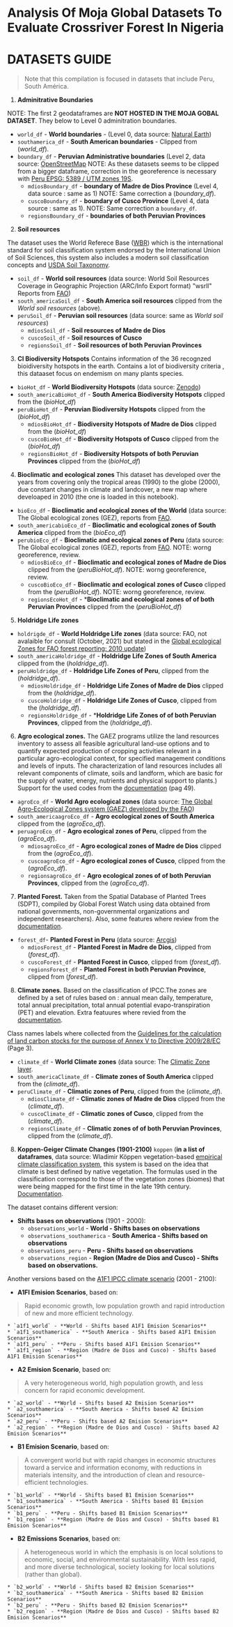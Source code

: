 # Analysis Of Moja Global Datasets To Evaluate Crossriver Forest In Nigeria


# **DATASETS GUIDE**

> Note that this compilation is focused in datasets that include Peru, South América.

1. **Adminitrative Boundaries**

  NOTE: The first 2 geodataframes are **NOT HOSTED IN THE MOJA GOBAL DATASET**. They below to Level 0 adminitration boundaries.

  * `world_df` - **World boundaries** - (Level 0, data source: [Natural Earth](https://www.naturalearthdata.com/downloads/110m-cultural-vectors/110m-admin-0-boundary-lines/))
  * `southamerica_df` - **South American boundaries** - Clipped from (*world_df*).
  * `boundary_df` - **Peruvian Administrative boundaries** (Level 2, data source: [OpenStreetMap](https://planet.openstreetmap.org/) NOTE: As these datasets seems to be clipped from a bigger dataframe, correction in the georeference is necessary with [Peru EPSG: 5389 / UTM zones 19S](https://epsg.io/5389).
    * `mdiosBoundary_df` - **boundary of Madre de Dios Province** (Level 4, data source : same as 1) NOTE: Same correction a (*boundary_df*).
    * `cuscoBoundary_df` - **boundary of Cusco Province** (Level 4, data source : same as 1). NOTE: Same correction a `boundary_df`.
    * `regionsBoundary_df` - **boundaries of both Peruvian Provinces**

2. **Soil resources**

  The dataset uses the World Referece Base ([WBR](https://www.fao.org/soils-portal/data-hub/soil-classification/world-reference-base/en/)) which is the international standard for soil classification system endorsed by the International Union of Soil Sciences, this system also includes a modern soil classification concepts and [USDA Soil Taxonomy](https://www.fao.org/soils-portal/data-hub/soil-classification/usda-soil-taxonomy/en/). 

  * `soil_df` - **World soil resources** (data source: World Soil Resources Coverage in Geographic Projection (ARC/Info Export format) "wsrll" Reports from [FAO](https://www.fao.org/soils-portal/data-hub/soil-maps-and-databases/other-global-soil-maps-and-databases/en/))
  * `south_americaSoil_df` - **South America soil resources** clipped from the *World soil resources* (above).
  * `peruSoil_df` - **Peruvian soil resources** (data source: same as *World soil resources*)
    * `mdiosSoil_df` - **Soil resources of Madre de Dios**
    * `cuscoSoil_df` - **Soil resources of Cusco**
    * `regionsSoil_df` - **Soil resources of both Peruvian Provinces**

3. **CI Biodiversity Hotspots** Contains information of the 36 recognzed bioidiversity hotspots in the earth. Contains a lot of biodiversity criteria , this dataaset focus on endemism on many plants species.
  * `bioHot_df` - **World Biodiversity Hotspots** (data source: [Zenodo](https://zenodo.org/record/3261807#.YX9zib_MK03))
  * `south_americaBioHot_df` - **South America Biodiversity Hotspots** clipped from the (*bioHot_df*)
  * `peruBioHot_df` - **Peruvian Biodiversity Hotspots** clipped from the (*bioHot_df*)
    * `mdiosBioHot_df` - **Biodiversity Hotspots of Madre de Dios** clipped from the (*bioHot_df*)
    * `cuscoBioHot_df` - **Biodiversity Hotspots of Cusco** clipped from the (*bioHot_df*)
    * `regionsBioHot_df` - **Biodiversity Hotspots of both Peruvian Provinces** clipped from the (*bioHot_df*)

4. **Bioclimatic and ecological zones**  This dataset has developed over the years from covering only the tropical areas (1990) to the globe (2000), due constant changes in climate and landcover, a new map where develoaped in 2010 (the one is loaded in this notebook).

  * `bioEco_df` - **Bioclimatic and ecological zones of the World** (data source: The Global ecological zones (GEZ), reports from [FAO](https://data.apps.fao.org/map/catalog/srv/eng/catalog.search?id=47105&fname=gez2010.zip&access=private#/metadata/2fb209d0-fd34-4e5e-a3d8-a13c241eb61b).
  * `south_americabioEco_df` - **Bioclimatic and ecological zones of South America** clipped from the (*bioEco_df*)
  * `perubioEco_df` - **Bioclimatic and ecological zones of Peru** (data source: The Global ecological zones (GEZ), reports from [FAO](https://data.apps.fao.org/map/catalog/srv/eng/catalog.search?id=47105&fname=gez2010.zip&access=private#/metadata/2fb209d0-fd34-4e5e-a3d8-a13c241eb61b). NOTE: worng georeference, review.
    * `mdiosBioEco_df` - **Bioclimatic and ecological zones of Madre de Dios** clipped from the (*peruBioHot_df*). NOTE: worng georeference, review.
    * `cuscoBioEco_df` - **Bioclimatic and ecological zones of Cusco** clipped from the (*peruBioHot_df*). NOTE: worng georeference, review.
    * `regionsEcoHot_df` - ***Bioclimatic and ecological zones of of both Peruvian Provinces** clipped from the (*peruBioHot_df*)

5. **Holdridge Life zones** 
  * `holdrigde_df` - **World Holdridge Life zones** (data source: FAO, not avalaible for consult (October, 2021) but stated in the [Global ecological Zones for FAO forest reporting: 2010 update](https://www.fao.org/3/ap861e/ap861e00.pdf))
  * `south_americaHoldridge_df` - **Holdridge Life Zones of South America** clipped from the (*holdridge_df*).
  * `peruHoldridge_df` - **Holdridge Life Zones of Peru**, clipped from the (*holdridge_df*).
    * `mdiosHoldridge_df` - **Holdridge Life Zones of Madre de Dios** clipped from the (*holdridge_df*).
    * `cuscoHoldridge_df` - **Holdridge Life Zones of Cusco**, clipped from the (*holdridge_df*).
    * `regionsHoldridge_df` - ***Holdridge Life Zones of of both Peruvian Provinces**, clipped from the (*holdridge_df*).

6. **Agro ecological zones.**  The GAEZ programs utilize the land resources inventory to assess all feasible agricultural land-use options and to quantify expected production of cropping activities relevant in a particular agro-ecological context, for specified management conditions and levels of inputs. The characterization of land resources includes all relevant components of climate, soils and landform, which are basic for the supply of water, energy, nutrients and physical support to plants.) Support for the used codes from the [documentation](https://webarchive.iiasa.ac.at/Research/LUC/GAEZv3.0/docs/GAEZ_User_Guide.pdf) (pag 49).
  * `agroEco_df` - **World Agro ecological zones** (data source: [The Global Agro‐Ecological Zones system (GAEZ) developed by the FAO](https://webarchive.iiasa.ac.at/Research/LUC/GAEZv3.0/))
  * `south_americaagroEco_df` - **Agro ecological zones of South America** clipped from the (*agroEco_df*).
  * `peruagroEco_df` - **Agro ecological zones of Peru**, clipped from the (*agroEco_df*).
    * `mdiosagroEco_df` - **Agro ecological zones of Madre de Dios** clipped from the (*agroEco_df*).
    * `cuscoagroEco_df` - **Agro ecological zones of Cusco**, clipped from the (*agroEco_df*).
    * `regionsagroEco_df` - **Agro ecological zones of of both Peruvian Provinces**, clipped from the (*agroEco_df*).

7. **Planted Forest.** Taken from the Spatial Database of Planted Trees (SDPT), compiled by Global Forest Watch using data obtained from national governments, non-governmental organizations and independent researchers). Also, some features where review from the [documentation](https://www.wri.org/research/spatial-database-planted-trees-sdpt-version-10).
  * `forest_df`- **Planted Forest in Peru** (data source: [Arcgis](https://www.arcgis.com/home/item.html?id=224e00192f6d408fa5147bbfc13b62dd))
    * `mdiosForest_df` - **Planted Forest in Madre de Dios**, clipped from (*forest_df*).
    * `cuscoForest_df` - **Planted Forest in Cusco**, clipped from (*forest_df*).
    * `regionsForest_df` - **Planted Forest in both Peruvian Province**, clipped from (*forest_df*).

8. **Climate zones.** Based on the classification of IPCC.The zones are defined by a set of rules based on : annual mean daily, temperature, total annual precipitation, total annual potential evapo-transpiration (PET) and elevation. Extra featuures where revied from the [documentation](https://maps3.arcgisonline.com/arcgis/rest/services/A-16/Koeppen-Geiger_Observed_and_Predicted_Climate_Shifts/MapServer).
  
  Class names labels where collected from the [Guidelines for the calculation of land carbon stocks for the purpose of Annex V to Directive 2009/28/EC](https://eur-lex.europa.eu/LexUriServ/LexUriServ.do?uri=OJ:L:2010:151:0019:0041:EN:PDF) (Page 3).

  * `climate_df` - **World Climate zones** (data source: The [Climatic Zone layer](https://esdac.jrc.ec.europa.eu/projects/RenewableEnergy/).
  * `south_americaClimate_df` - **Climate zones of South America** clipped from the (*climate_df*).
  * `peruClimate_df` - **Climatic zones of Peru**, clipped from the (*climate_df*).
    * `mdiosClimate_df` - **Climatic zones of Madre de Dios** clipped from the (*climate_df*).
    * `cuscoClimate_df` - **Climatic zones of Cusco**, clipped from the (*climate_df*).
    * `regionsClimate_df` - **Climatic zones of of both Peruvian Provinces**, clipped from the (*climate_df*).

8. **Koppen-Geiger Climate Changes (1901-2100)** `koppen` (**in a list of dataframes**, data source: Wladimir Köppen vegetation-based [empirical climate classification system](https://sos.noaa.gov/catalog/datasets/koppen-geiger-climate-changes-1901-2100/), this system is based on the idea that climate is best defined by native vegetation. The formulas used in the classification correspond to those of the vegetation zones (biomes) that were being mapped for the first time in the late 19th century. [Documentation](https://www.researchgate.net/publication/26640584_Updated_World_Map_of_the_Koppen-Geiger_Climate_Classification).

  The dataset contains different version:
  - **Shifts bases on observations** (1901 - 2000):
    * `observations_world` - **World - Shifts bases on observations** 
    * `observations_southamerica` - **South America - Shifts based on observations**
    * `observations_peru` - **Peru - Shifts based on observations**
    * `observations_region` - **Region (Madre de Dios and Cusco) - Shifts based on observations.**

  Another versions based on the [A1F1 IPCC climate scenario](http://www.ipcc-data.org/observ/ddc_co2.html) (2001 - 2100):
  - **A1FI Emision Scenarios**, based on: 
  > Rapid economic growth, low population growth and rapid introduction of new and more efficient technology.

    * `a1f1_world` - **World - Shifts based A1F1 Emision Scenarios**
    * `a1f1_southamerica` - **South America - Shifts based A1F1 Emision Scenarios**
    * `a1f1_peru` - **Peru - Shifts based A1F1 Emision Scenarios**
    * `a1f1_region` - **Region (Madre de Dios and Cusco) - Shifts based A1F1 Emision Scenarios**

  - **A2 Emision Scenario**, based on:
  > A very heterogeneous world, high population growth, and less concern for rapid economic development.

    * `a2_world` - **World - Shifts based A2 Emision Scenarios**
    * `a2_southamerica` - **South America - Shifts based A2 Emision Scenarios**
    * `a2_peru` - **Peru - Shifts based A2 Emision Scenarios**
    * `a2_region` - **Region (Madre de Dios and Cusco) - Shifts based A2 Emision Scenarios**

  - **B1 Emision Scenario**, based on:
  > A convergent world but with rapid changes in economic structures toward a service and information economy, with reductions in materials intensity, and the introduction of clean and resource-efficient technologies.
  
    * `b1_world` - **World - Shifts based B1 Emision Scenarios**
    * `b1_southamerica` - **South America - Shifts based B1 Emision Scenarios**
    * `b1_peru` - **Peru - Shifts based B1 Emision Scenarios**
    * `b1_region` - **Region (Madre de Dios and Cusco) - Shifts based B1 Emision Scenarios** 

  - **B2 Emissions Scenarios**, based on:
  > A heterogeneous world in which the emphasis is on local solutions to economic, social, and environmental sustainability. With less rapid, and more diverse technological, society looking for local solutions (rather than global).

    * `b2_world` - **World - Shifts based B2 Emision Scenarios**
    * `b2_southamerica` - **South America - Shifts based B2 Emision Scenarios**
    * `b2_peru` - **Peru - Shifts based B2 Emision Scenarios**
    * `b2_region` - **Region (Madre de Dios and Cusco) - Shifts based B2 Emision Scenarios** 
